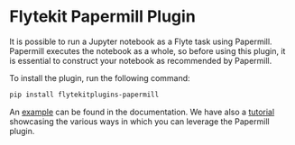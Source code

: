 # Flytekit Papermill Plugin

It is possible to run a Jupyter notebook as a Flyte task using Papermill. Papermill executes the notebook as a whole, so before using this plugin, it is essential to construct your notebook as recommended by Papermill.

To install the plugin, run the following command:

```bash
pip install flytekitplugins-papermill
```

An [example](https://docs.flyte.org/projects/cookbook/en/latest/auto/integrations/flytekit_plugins/papermilltasks/simple.html#sphx-glr-auto-integrations-flytekit-plugins-papermilltasks-simple-py) can be found in the documentation. We have also a [tutorial](https://docs.flyte.org/projects/cookbook/en/latest/auto/case_studies/feature_engineering/eda/index.html) showcasing the various ways in which you can leverage the Papermill plugin.
